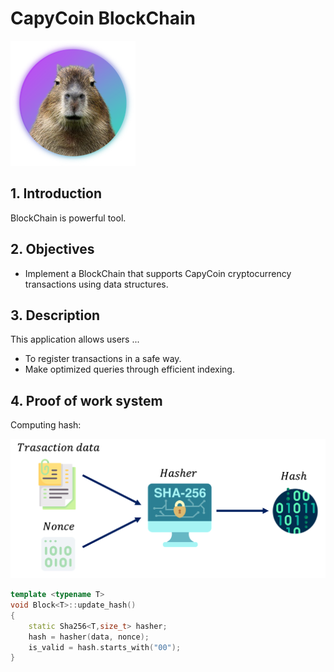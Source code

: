 
# CapyCoin BlockChain

![](assets/logo.png "Capyraba")

## 1. Introduction

BlockChain is powerful tool.

## 2. Objectives
- Implement a BlockChain that supports CapyCoin cryptocurrency transactions using data structures. 


## 3. Description

This application allows users ...
- To register transactions in a safe way.
- Make optimized queries through efficient indexing. 

## 4. Proof of work system

Computing hash:

![](assets/hash.png "Sha256")

```cpp
template <typename T>
void Block<T>::update_hash()
{
    static Sha256<T,size_t> hasher;
    hash = hasher(data, nonce);
    is_valid = hash.starts_with("00");
}
```






